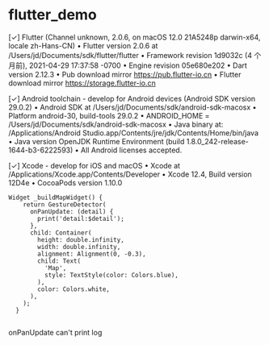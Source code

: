 # flutter_demo

[✓] Flutter (Channel unknown, 2.0.6, on macOS 12.0 21A5248p darwin-x64, locale zh-Hans-CN)
• Flutter version 2.0.6 at /Users/jd/Documents/sdk/flutter/flutter
• Framework revision 1d9032c (4 个月前), 2021-04-29 17:37:58 -0700
• Engine revision 05e680e202
• Dart version 2.12.3
• Pub download mirror https://pub.flutter-io.cn
• Flutter download mirror https://storage.flutter-io.cn

[✓] Android toolchain - develop for Android devices (Android SDK version 29.0.2)
• Android SDK at /Users/jd/Documents/sdk/android-sdk-macosx
• Platform android-30, build-tools 29.0.2
• ANDROID_HOME = /Users/jd/Documents/sdk/android-sdk-macosx
• Java binary at: /Applications/Android Studio.app/Contents/jre/jdk/Contents/Home/bin/java
• Java version OpenJDK Runtime Environment (build 1.8.0_242-release-1644-b3-6222593)
• All Android licenses accepted.

[✓] Xcode - develop for iOS and macOS
• Xcode at /Applications/Xcode.app/Contents/Developer
• Xcode 12.4, Build version 12D4e
• CocoaPods version 1.10.0

```
Widget _buildMapWidget() {
    return GestureDetector(
      onPanUpdate: (detail) {
        print('detail:$detail');
      },
      child: Container(
        height: double.infinity,
        width: double.infinity,
        alignment: Alignment(0, -0.3),
        child: Text(
          'Map',
          style: TextStyle(color: Colors.blue),
        ),
        color: Colors.white,
      ),
    );
  }
  
```
  
onPanUpdate can't print log

